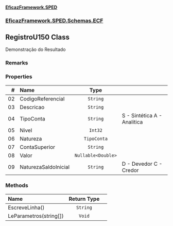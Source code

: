 #### [EficazFramework.SPED](EficazFrameworkSPED.md 'EficazFramework SPED')
### [EficazFramework.SPED.Schemas.ECF](EficazFramework.SPED.Schemas.ECF.md 'EficazFramework.SPED.Schemas.ECF')

## RegistroU150 Class

Demonstração do Resultado

### Remarks
### Properties

| # | Name | Type | |
| ---: | :--- | :---: | :--- |
| 02 | CodigoReferencial | `String` |  |
| 03 | Descricao | `String` |  |
| 04 | TipoConta | `String` | S - Sintética            A - Analitica |
| 05 | Nivel | `Int32` |  |
| 06 | Natureza | `TipoConta` |  |
| 07 | ContaSuperior | `String` |  |
| 08 | Valor | `Nullable<Double>` |  |
| 09 | NaturezaSaldoInicial | `String` | D - Devedor            C - Credor |
### Methods

| Name | Return Type | |
| :--- | :---: | :--- |
| EscreveLinha() | `String` |  |
| LeParametros(string[]) | `Void` |  |
